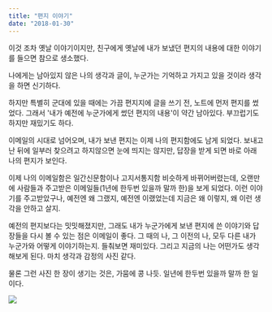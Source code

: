 ```yaml
---
title: "편지 이야기"
date: "2018-01-30"
---
```


이것 조차 옛날 이야기이지만, 친구에게 옛날에 내가 보냈던 편지의 내용에 대한 이야기를 들으면 참으로 생소했다.  
  
나에게는 남아있지 않은 나의 생각과 글이, 누군가는 기억하고 가지고 있을 것이라 생각을 하면 신기하다.  
  
하지만 특별히 군대에 있을 때에는 가끔 편지지에 글을 쓰기 전, 노트에 먼저 편지를 썼었다. 그래서 '내가 예전에 누군가에게 썼던 편지의 내용'이 약간 남아있다. 부끄럽기도 하지만 재밌기도 하다.  
  
이메일의 시대로 넘어오며, 내가 보낸 편지는 이제 나의 편지함에도 남게 되었다. 보내고 난 뒤에 일부러 찾으려고 하지않으면 눈에 띄지는 않지만, 답장을 받게 되면 바로 아래 나의 편지가 보인다.  
  
이제 나의 이메일함은 일간신문함이나 고지서통지함 비슷하게 바뀌어버렸는데, 오랜만에 사람들과 주고받은 이메일들(1년에 한두번 있을까 말까 한)을 보게 되었다. 이런 이야기를 주고받았구나, 예전엔 왜 그랬지, 예전엔 이랬었는데 지금은 왜 이렇지, 왜 이런 생각을 안하고 살지.  
  
예전의 편지보다는 밋밋해졌지만, 그래도 내가 누군가에게 보낸 편지에 쓴 이야기와 답장들을 다시 볼 수 있는 점은 이메일이 좋다. 그 때의 나, 그 이전의 나, 모두 다른 내가 누군가와 어떻게 이야기하는지. 들춰보면 재미있다. 그리고 지금의 나는 어떤가도 생각해보게 된다. 마치 생각과 감정의 사진 같다.  
  
물론 그런 사진 한 장이 생기는 것은, 가뭄에 콩 나듯. 일년에 한두번 있을까 말까 한 일이다.

![](../photo/2018-01-30-편지_이야기.jpg)